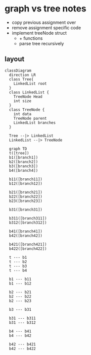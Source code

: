 # graph vs tree notes

- copy previous assignment over
- remove assignment specific code
- implement treeNode struct
  - \+ functions
  - parse tree recursively

## layout

```mermaid
classDiagram
  direction LR
  class Tree{
    LinkedList root
  }
  class LinkedList {
    TreeNode Head
    int size
  }
  class TreeNode {
    int data
    TreeNode parent
    LinkedList branches
  }

  Tree --|> LinkedList
  LinkedList --|> TreeNode

```

```mermaid
  graph TD
  t([tree])
  b1([branch1])
  b2([branch2])
  b3([branch3])
  b4([branch4])

  b11([branch11])
  b12([branch12])

  b21([branch21])
  b22([branch22])
  b23([branch23])
  
  b31([branch31])
  
  b311([branch311])
  b312([branch312])
  
  b41([branch41])
  b42([branch42])
  
  b421([branch421])
  b422([branch422])

  t --- b1
  t --- b2
  t --- b3
  t --- b4

  b1 --- b11
  b1 --- b12

  b2 --- b21
  b2 --- b22
  b2 --- b23

  b3 --- b31

  b31 --- b311
  b31 --- b312
  
  b4 --- b41
  b4 --- b42

  b42 --- b421
  b42 --- b422

```
